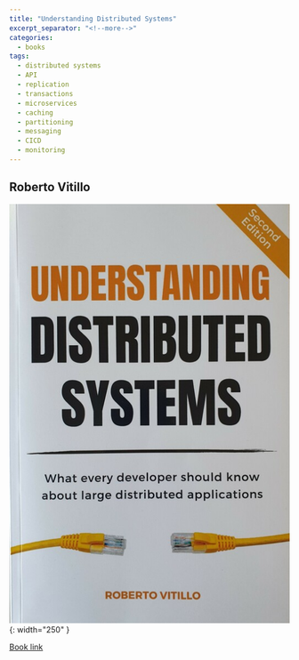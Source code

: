 ```yaml
---
title: "Understanding Distributed Systems"
excerpt_separator: "<!--more-->"
categories:
  - books
tags:
  - distributed systems
  - API
  - replication
  - transactions
  - microservices
  - caching
  - partitioning
  - messaging
  - CICD
  - monitoring
---
```



## Roberto Vitillo


![alt text](/images/book_covers/understanding_distributed_systems.jpg "Title"){: width="250" }

<!--more-->




[Book link](https://understandingdistributed.systems/)

